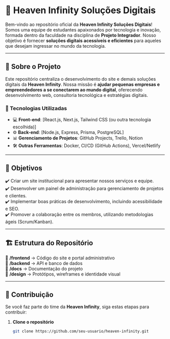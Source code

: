 # 🚀 Heaven Infinity Soluções Digitais  

Bem-vindo ao repositório oficial da **Heaven Infinity Soluções Digitais**! Somos uma equipe de estudantes apaixonados por tecnologia e inovação, formada dentro da faculdade na disciplina de **Projeto Integrador**. Nosso objetivo é fornecer **soluções digitais acessíveis e eficientes** para aqueles que desejam ingressar no mundo da tecnologia.  

---

## 📌 Sobre o Projeto  

Este repositório centraliza o desenvolvimento do site e demais soluções digitais da **Heaven Infinity**. Nossa missão é **ajudar pequenas empresas e empreendedores a se conectarem ao mundo digital**, oferecendo desenvolvimento web, consultoria tecnológica e estratégias digitais.  

### 🔹 Tecnologias Utilizadas  
- 💻 **Front-end**: [React.js, Next.js, Tailwind CSS (ou outra tecnologia escolhida)]  
- ⚙️ **Back-end**: [Node.js, Express, Prisma, PostgreSQL]  
- 📊 **Gerenciamento de Projetos**: GitHub Projects, Trello, Notion  
- 🛠 **Outras Ferramentas**: Docker, CI/CD (GitHub Actions), Vercel/Netlify  

---

## 🎯 Objetivos  

✔️ Criar um site institucional para apresentar nossos serviços e equipe.  
✔️ Desenvolver um painel de administração para gerenciamento de projetos e clientes.  
✔️ Implementar boas práticas de desenvolvimento, incluindo acessibilidade e SEO.  
✔️ Promover a colaboração entre os membros, utilizando metodologias ágeis (Scrum/Kanban).  

---

## 🏗 Estrutura do Repositório  

📂 **/frontend** → Código do site e portal administrativo  
📂 **/backend** → API e banco de dados  
📂 **/docs** → Documentação do projeto  
📂 **/design** → Protótipos, wireframes e identidade visual  

---

## 🤝 Contribuição  

Se você faz parte do time da **Heaven Infinity**, siga estas etapas para contribuir:  

1. **Clone o repositório**  
   ```bash
   git clone https://github.com/seu-usuario/heaven-infinity.git
